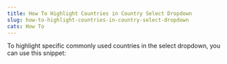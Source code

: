 ```yaml
---
title: How To Highlight Countries in Country Select Dropdown
slug: how-to-highlight-countries-in-country-select-dropdown
cats: How To
---
```


<p>To highlight specific commonly used countries in the select dropdown, you can use this snippet:</p>

<p><img src="https://s3.amazonaws.com/helpscout.net/docs/assets/5bdde2822c7d3a01757ac42e/images/5d38f14d2c7d3a2ec4bf62f9/file-HXgPikiGFK.png" alt="" /></p>
